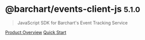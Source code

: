 # @barchart/events-client-js <small>5.1.0</small>

> JavaScript SDK for Barchart&#x27;s Event Tracking Service

[Product Overview](/content/product_overview)
[Quick Start](/content/quick_start)
